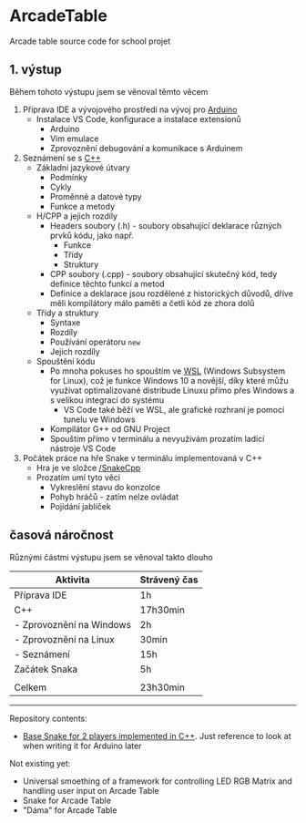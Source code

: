 # ArcadeTable
Arcade table source code for school projet

## 1. výstup

Během tohoto výstupu jsem se věnoval těmto věcem
1. Příprava IDE a vývojového prostředí na vývoj pro [Arduino](https://www.arduino.cc/)
    - Instalace VS Code, konfigurace a instalace extensionů
        - Arduino
        - Vim emulace
        - Zprovoznění debugování a komunikace s Arduinem
2. Seznámení se s [C++](https://en.wikipedia.org/wiki/C%2B%2B)
    - Základní jazykové útvary
        - Podmínky
        - Cykly
        - Proměnné a datové typy
        - Funkce a metody
    - H/CPP a jejich rozdíly
        - Headers soubory (.h) - soubory obsahující deklarace různých prvků kódu, jako např.
            - Funkce
            - Třídy
            - Struktury
        - CPP soubory (.cpp) - soubory obsahující skutečný kód, tedy definice těchto funkcí a metod
        - Definice a deklarace jsou rozdělené z historických důvodů, dříve měli kompilátory málo paměti a četli kód ze zhora dolů
    - Třídy a struktury
        - Syntaxe
        - Rozdíly
        - Používání operátoru `new`
        - Jejich rozdíly
    - Spouštění kódu
        - Po mnoha pokuses ho spouštím ve [WSL](https://learn.microsoft.com/en-us/windows/wsl/) (Windows Subsystem for Linux), což je funkce Windows 10 a novější, díky které  můžu využívat optimalizované distribude Linuxu přímo přes Windows a s velikou integrací do systému
            - VS Code také běží ve WSL, ale grafické rozhraní je pomocí tunelu ve Windows 
        - Kompilátor G++ od GNU Project
        - Spouštím přímo v terminálu a nevyužívám prozatím ladící nástroje VS Code
3. Počátek práce na hře Snake v terminálu implementovaná v C++
    - Hra je ve složce [/SnakeCpp](https://github.com/ur-fault/ArcadeTable/tree/vystup-1/SnakeCpp)
    - Prozatím umí tyto věci
        - Vykreslění stavu do konzolce
        - Pohyb hráčů - zatím nelze ovládat
        - Pojídání jablíček

## časová náročnost

Různými částmi výstupu jsem se věnoval takto dlouho

| Aktivita                 | Strávený čas  |
| ------------------------ | ------------- |
| Příprava IDE             | 1h            |
| C++                      | 17h30min      |
| - Zprovoznění na Windows | 2h            |
| - Zprovoznění na Linux   | 30min         |
| - Seznámení              | 15h           |
| Začátek Snaka            | 5h            |
|                          |               |
| Celkem                   | 23h30min      |

---
Repository contents:
- [Base Snake for 2 players implemented in C++](https://github.com/ur-fault/ArcadeTable/tree/master/SnakeCpp). Just reference to look at when writing it for Arduino later

Not existing yet:
- Universal smoething of a framework for controlling LED RGB Matrix and handling user input on Arcade Table
- Snake for Arcade Table
- "Dáma" for Arcade Table
